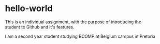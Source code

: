 # hello-world
This is an individual assignment, with the purpose of introducing the student to Github and it's features.

I am a second year student studying BCOMP at Belgium campus in Pretoria
